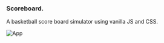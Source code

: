### Scoreboard.

A basketball score board simulator using vanilla JS and CSS.

![App](/images/boredbotapp.png)